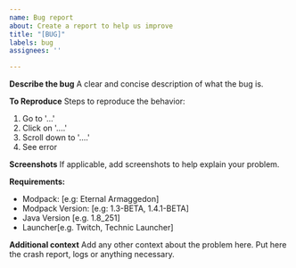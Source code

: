 ```yaml
---
name: Bug report
about: Create a report to help us improve
title: "[BUG]"
labels: bug
assignees: ''

---
```


**Describe the bug**
A clear and concise description of what the bug is.

**To Reproduce**
Steps to reproduce the behavior:
1. Go to '...'
2. Click on '....'
3. Scroll down to '....'
4. See error

**Screenshots**
If applicable, add screenshots to help explain your problem.

**Requirements:**
- Modpack: [e.g: Eternal Armaggedon]
 - Modpack Version: [e.g: 1.3-BETA, 1.4.1-BETA]
 - Java Version [e.g. 1.8_251]
 - Launcher[e.g. Twitch, Technic Launcher]

**Additional context**
Add any other context about the problem here. Put here the crash report, logs or anything necessary.
